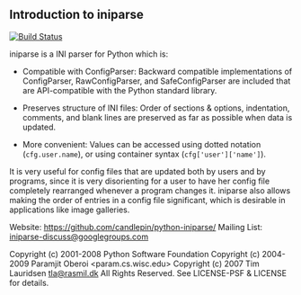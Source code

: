 Introduction to iniparse
------------------------

[![Build Status](https://travis-ci.org/candlepin/python-iniparse.svg?branch=master)](https://travis-ci.org/candlepin/python-iniparse)

iniparse is a INI parser for Python which is:

* Compatible with ConfigParser: Backward compatible implementations
  of ConfigParser, RawConfigParser, and SafeConfigParser are included
  that are API-compatible with the Python standard library.

* Preserves structure of INI files: Order of sections & options,
  indentation, comments, and blank lines are preserved as far as
  possible when data is updated.

* More convenient: Values can be accessed using dotted notation
  (`cfg.user.name`), or using container syntax (`cfg['user']['name']`).

It is very useful for config files that are updated both by users and by
programs, since it is very disorienting for a user to have her config file
completely rearranged whenever a program changes it. iniparse also allows
making the order of entries in a config file significant, which is desirable
in applications like image galleries.

Website: https://github.com/candlepin/python-iniparse/
Mailing List: iniparse-discuss@googlegroups.com

Copyright (c) 2001-2008 Python Software Foundation
Copyright (c) 2004-2009 Paramjit Oberoi <param.cs.wisc.edu>
Copyright (c) 2007 Tim Lauridsen <tla@rasmil.dk>
All Rights Reserved.  See LICENSE-PSF & LICENSE for details.
